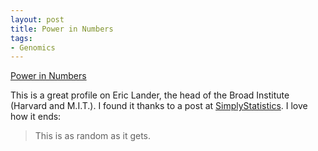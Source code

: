 ```yaml
---
layout: post
title: Power in Numbers
tags:
- Genomics
---
```

<a href="http://www.nytimes.com/2012/01/03/science/broad-institute-director-finds-power-in-numbers.html">Power in Numbers</a><br/><p>This is a great profile on Eric Lander, the head of the Broad Institute (Harvard and M.I.T.). I found it thanks to a post at <a href="http://simplystatistics.tumblr.com/post/15522150769/sunday-data-statistics-link-roundup">SimplyStatistics</a>. I love how it ends:</p>

> <p>This is as random as it gets.</p>
